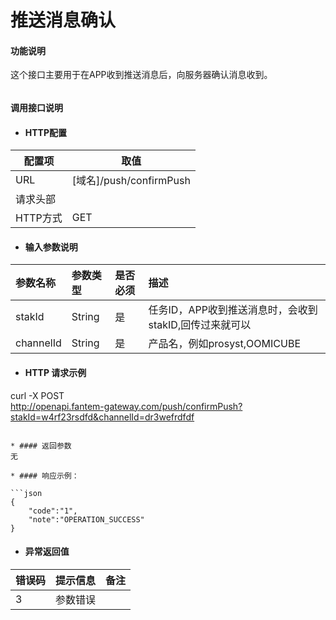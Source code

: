 # 推送消息确认

#### 功能说明
这个接口主要用于在APP收到推送消息后，向服务器确认消息收到。

######

#### 调用接口说明

* #### HTTP配置

| 配置项 | 取值 |
| --- | --- |
| URL | \[域名\]/push/confirmPush|
| 请求头部 |  |
| HTTP方式 | GET|

* #### 输入参数说明

| 参数名称 | 参数类型 | 是否必须 | 描述 |
| :--- | :--- | :--- | :--- |
|stakId|String|是  | 任务ID，APP收到推送消息时，会收到stakID,回传过来就可以|
|channelId|String|是  | 产品名，例如prosyst,OOMICUBE    |



* #### HTTP 请求示例
curl -X POST \
  http://openapi.fantem-gateway.com/push/confirmPush?stakId=w4rf23rsdfd&channelId=dr3wefrdfdf
```

* #### 返回参数
无

* #### 响应示例：

```json
{
    "code":"1",
    "note":"OPERATION_SUCCESS"
}
```

* #### 异常返回值

| 错误码 | 提示信息 | 备注 |
| :--- | :--- | :--- |
|  3| 参数错误 | |



